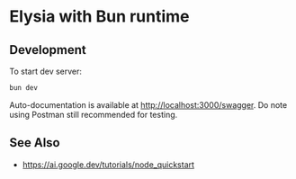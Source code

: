 # Elysia with Bun runtime

## Development

To start dev server:

```sh
bun dev
```

Auto-documentation is available at <http://localhost:3000/swagger>. Do note using Postman still recommended for testing.

## See Also

- <https://ai.google.dev/tutorials/node_quickstart>
